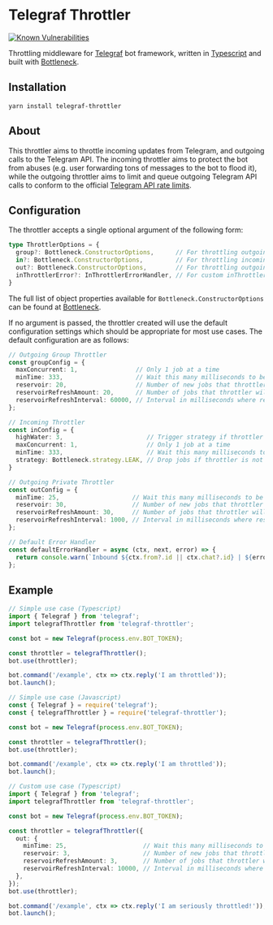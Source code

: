 # Telegraf Throttler

[![Known Vulnerabilities](https://snyk.io/test/github/KnightNiwrem/telegraf-throttler/badge.svg)](https://snyk.io/test/github/KnightNiwrem/telegraf-throttler)

Throttling middleware for [Telegraf](https://github.com/telegraf/telegraf) bot framework, written in [Typescript](https://www.typescriptlang.org/) and built with [Bottleneck](https://github.com/SGrondin/bottleneck).

## Installation
```
yarn install telegraf-throttler
```

## About
This throttler aims to throttle incoming updates from Telegram, and outgoing calls to the Telegram API. The incoming throttler aims to protect the bot from abuses (e.g. user forwarding tons of messages to the bot to flood it), while the outgoing throttler aims to limit and queue outgoing Telegram API calls to conform to the official [Telegram API rate limits](https://core.telegram.org/bots/faq#my-bot-is-hitting-limits-how-do-i-avoid-this).

## Configuration
The throttler accepts a single optional argument of the following form:
```typescript
type ThrottlerOptions = {
  group?: Bottleneck.ConstructorOptions,      // For throttling outgoing group messages
  in?: Bottleneck.ConstructorOptions,         // For throttling incoming messages
  out?: Bottleneck.ConstructorOptions,        // For throttling outgoing private messages
  inThrottlerError?: InThrottlerErrorHandler, // For custom inThrottler error handling
}
```

The full list of object properties available for `Bottleneck.ConstructorOptions` can be found at [Bottleneck](https://github.com/SGrondin/bottleneck#constructor).

If no argument is passed, the throttler created will use the default configuration settings which should be appropriate for most use cases. The default configuration are as follows:
```typescript
// Outgoing Group Throttler
const groupConfig = {
  maxConcurrent: 1,                // Only 1 job at a time
  minTime: 333,                    // Wait this many milliseconds to be ready, after a job
  reservoir: 20,                   // Number of new jobs that throttler will accept at start
  reservoirRefreshAmount: 20,      // Number of jobs that throttler will accept after refresh
  reservoirRefreshInterval: 60000, // Interval in milliseconds where reservoir will refresh
};

// Incoming Throttler
const inConfig = {
  highWater: 3,                       // Trigger strategy if throttler is not ready for a new job
  maxConcurrent: 1,                   // Only 1 job at a time
  minTime: 333,                       // Wait this many milliseconds to be ready, after a job
  strategy: Bottleneck.strategy.LEAK, // Drop jobs if throttler is not ready
}

// Outgoing Private Throttler
const outConfig = {
  minTime: 25,                    // Wait this many milliseconds to be ready, after a job
  reservoir: 30,                  // Number of new jobs that throttler will accept at start
  reservoirRefreshAmount: 30,     // Number of jobs that throttler will accept after refresh
  reservoirRefreshInterval: 1000, // Interval in milliseconds where reservoir will refresh
};

// Default Error Handler
const defaultErrorHandler = async (ctx, next, error) => {
  return console.warn(`Inbound ${ctx.from?.id || ctx.chat?.id} | ${error.message}`)
};
```

## Example
```typescript
// Simple use case (Typescript)
import { Telegraf } from 'telegraf';
import telegrafThrottler from 'telegraf-throttler';

const bot = new Telegraf(process.env.BOT_TOKEN);

const throttler = telegrafThrottler();
bot.use(throttler);

bot.command('/example', ctx => ctx.reply('I am throttled'));
bot.launch();
```

```typescript
// Simple use case (Javascript)
const { Telegraf } = require('telegraf');
const { telegrafThrottler } = require('telegraf-throttler');

const bot = new Telegraf(process.env.BOT_TOKEN);

const throttler = telegrafThrottler();
bot.use(throttler);

bot.command('/example', ctx => ctx.reply('I am throttled'));
bot.launch();
```

```typescript
// Custom use case (Typescript)
import { Telegraf } from 'telegraf';
import telegrafThrottler from 'telegraf-throttler';

const bot = new Telegraf(process.env.BOT_TOKEN);

const throttler = telegrafThrottler({
  out: {
    minTime: 25,                     // Wait this many milliseconds to be ready, after a job
    reservoir: 3,                    // Number of new jobs that throttler will accept at start
    reservoirRefreshAmount: 3,       // Number of jobs that throttler will accept after refresh
    reservoirRefreshInterval: 10000, // Interval in milliseconds where reservoir will refresh
  },
});
bot.use(throttler);

bot.command('/example', ctx => ctx.reply('I am seriously throttled!'));
bot.launch();
```


